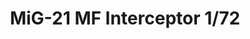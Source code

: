 ---
layout: product
title: "MiG-21 MF Interceptor 1/72"
price: "2300" 
desc: "Maketa"
img_path: "/assets/img/70141.webp"
brand: "EDUARD"
available: true
special_offer: false
new: false
soon: true
cat: "010000"
subcat: "010400"
subsubcat: "00"
sifra: "70141"
popular: false
---